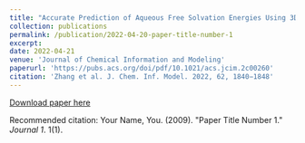 ```yaml
---
title: "Accurate Prediction of Aqueous Free Solvation Energies Using 3D Atomic Feature-Based Graph Neural Network with Transfer Learning"
collection: publications
permalink: /publication/2022-04-20-paper-title-number-1
excerpt:
date: 2022-04-21
venue: 'Journal of Chemical Information and Modeling'
paperurl: 'https://pubs.acs.org/doi/pdf/10.1021/acs.jcim.2c00260'
citation: 'Zhang et al. J. Chem. Inf. Model. 2022, 62, 1840−1848'
---
```


[Download paper here](https://pubs.acs.org/doi/pdf/10.1021/acs.jcim.2c00260)

Recommended citation: Your Name, You. (2009). "Paper Title Number 1." <i>Journal 1</i>. 1(1).
